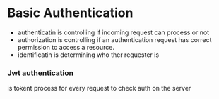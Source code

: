 # Basic Authentication

- authenticatin is controlling if incoming request can process or not
- authorization is controlling if an authentication request has correct permission to access a resource.
- identificatin is determining who ther requester is

### Jwt authentication
is tokent process for every request to check auth on the server


